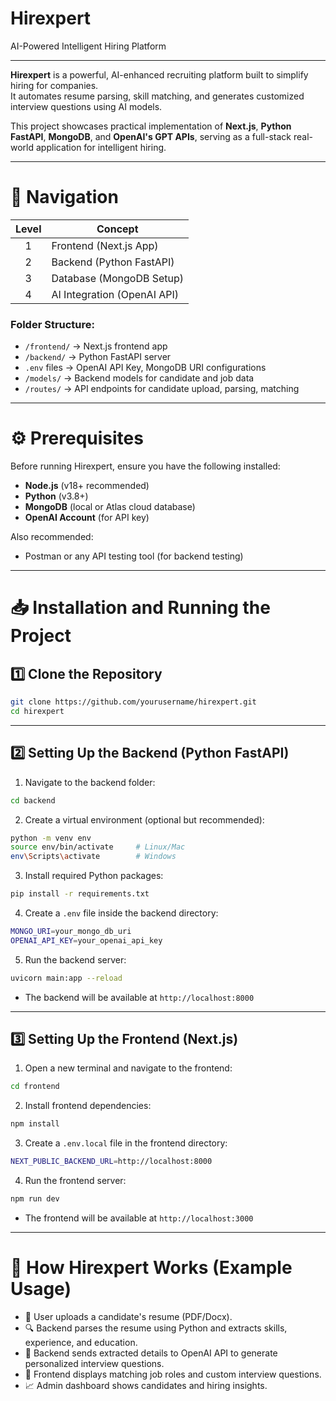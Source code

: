 

# Hirexpert  
AI-Powered Intelligent Hiring Platform

---

**Hirexpert** is a powerful, AI-enhanced recruiting platform built to simplify hiring for companies.  
It automates resume parsing, skill matching, and generates customized interview questions using AI models.

This project showcases practical implementation of **Next.js**, **Python FastAPI**, **MongoDB**, and **OpenAI's GPT APIs**, serving as a full-stack real-world application for intelligent hiring.

---

# 📂 Navigation

| Level | Concept                  |
|:-----:|---------------------------|
| 1     | Frontend (Next.js App)     |
| 2     | Backend (Python FastAPI)   |
| 3     | Database (MongoDB Setup)   |
| 4     | AI Integration (OpenAI API)|

### Folder Structure:
- `/frontend/` → Next.js frontend app
- `/backend/` → Python FastAPI server
- `.env` files → OpenAI API Key, MongoDB URI configurations
- `/models/` → Backend models for candidate and job data
- `/routes/` → API endpoints for candidate upload, parsing, matching

---

# ⚙️ Prerequisites

Before running Hirexpert, ensure you have the following installed:

- **Node.js** (v18+ recommended)
- **Python** (v3.8+)
- **MongoDB** (local or Atlas cloud database)
- **OpenAI Account** (for API key)

Also recommended:
- Postman or any API testing tool (for backend testing)

---

# 📥 Installation and Running the Project

## 1️⃣ Clone the Repository

```bash
git clone https://github.com/yourusername/hirexpert.git
cd hirexpert
```

---

## 2️⃣ Setting Up the Backend (Python FastAPI)

1. Navigate to the backend folder:

```bash
cd backend
```

2. Create a virtual environment (optional but recommended):

```bash
python -m venv env
source env/bin/activate     # Linux/Mac
env\Scripts\activate        # Windows
```

3. Install required Python packages:

```bash
pip install -r requirements.txt
```

4. Create a `.env` file inside the backend directory:

```bash
MONGO_URI=your_mongo_db_uri
OPENAI_API_KEY=your_openai_api_key
```

5. Run the backend server:

```bash
uvicorn main:app --reload
```

- The backend will be available at `http://localhost:8000`

---

## 3️⃣ Setting Up the Frontend (Next.js)

1. Open a new terminal and navigate to the frontend:

```bash
cd frontend
```

2. Install frontend dependencies:

```bash
npm install
```

3. Create a `.env.local` file in the frontend directory:

```bash
NEXT_PUBLIC_BACKEND_URL=http://localhost:8000
```

4. Run the frontend server:

```bash
npm run dev
```

- The frontend will be available at `http://localhost:3000`

---

# 🧠 How Hirexpert Works (Example Usage)

- 📝 User uploads a candidate's resume (PDF/Docx).
- 🔍 Backend parses the resume using Python and extracts skills, experience, and education.
- 🧠 Backend sends extracted details to OpenAI API to generate personalized interview questions.
- 🎯 Frontend displays matching job roles and custom interview questions.
- 📈 Admin dashboard shows candidates and hiring insights.

